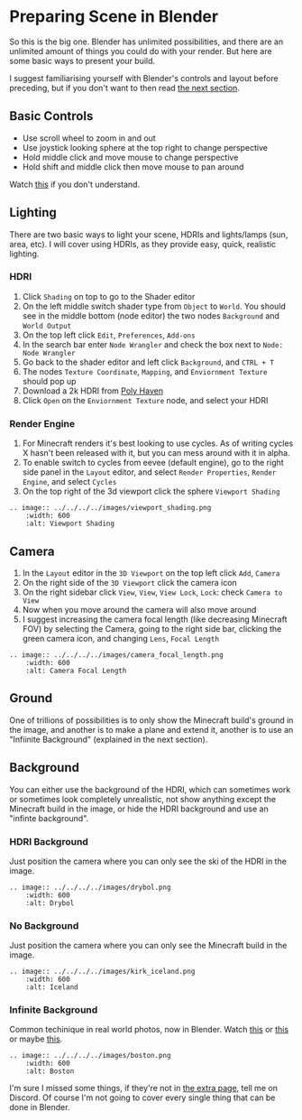 <!---
title: Preparing Scene in Blender
path: /buildtheearth/rendering/blender
version: 1.0.0
authors:
    - @VapoR
--->

# Preparing Scene in Blender

So this is the big one. Blender has unlimited possibilities, and there are an unlimited amount of things you could do with your render. But here are some basic ways to present your build.  

I suggest familiarising yourself with Blender's controls and layout before preceding, but if you don't want to then read [the next section](#basic-controls).

## Basic Controls

- Use scroll wheel to zoom in and out
- Use joystick looking sphere at the top right to change perspective
- Hold middle click and move mouse to change perspective
- Hold shift and middle click then move mouse to pan around

Watch [this](https://www.youtube.com/watch?v=K6Sm7DAPTGE) if you don't understand.

## Lighting

There are two basic ways to light your scene, HDRIs and lights/lamps (sun, area, etc). I will cover using HDRIs, as they provide easy, quick, realistic lighting.

### HDRI

1. Click `Shading` on top to go to the Shader editor
2. On the left middle switch shader type from `Object` to `World`. You should see in the middle bottom (node editor) the two nodes `Background` and `World Output`
3. On the top left click `Edit`, `Preferences`, `Add-ons`
4. In the search bar enter `Node Wrangler` and check the box next to `Node: Node Wrangler`
5. Go back to the shader editor and left click `Background`, and `CTRL + T`
6. The nodes `Texture Coordinate`, `Mapping`, and `Enviornment Texture` should pop up
7. Download a 2k HDRI from [Poly Haven](https://polyhaven.com/hdris)
8. Click `Open` on the `Enviornment Texture` node, and select your HDRI

### Render Engine

1. For Minecraft renders it's best looking to use cycles. As of writing cycles X hasn't been released with it, but you can mess around with it in alpha.
2. To enable switch to cycles from eevee (default engine), go to the right side panel in the `Layout` editor, and select `Render Properties`, `Render Engine`, and select `Cycles`
3. On the top right of the 3d viewport click the sphere `Viewport Shading`

```eval_rst
.. image:: ../../../../images/viewport_shading.png
    :width: 600
    :alt: Viewport Shading
```

## Camera

1. In the `Layout` editor in the `3D Viewport` on the top left click `Add`, `Camera`
2. On the right side of the `3D Viewport` click the camera icon
3. On the right sidebar click `View`, `View`, `View Lock`, `Lock`: check `Camera to View`
4. Now when you move around the camera will also move around
5. I suggest increasing the camera focal length (like decreasing Minecraft FOV) by selecting the Camera, going to the right side bar, clicking the green camera icon, and changing `Lens`, `Focal Length`

```eval_rst
.. image:: ../../../../images/camera_focal_length.png
    :width: 600
    :alt: Camera Focal Length
```

## Ground

One of trillions of possibilities is to only show the Minecraft build's ground in the image, and another is to make a plane and extend it, another is to use an "Infiinite Background" (explained in the next section).
## Background

You can either use the background of the HDRI, which can sometimes work or sometimes look completely unrealistic, not show anything except the Minecraft build in the image, or hide the HDRI background and use an "infinte background".

### HDRI Background

Just position the camera where you can only see the ski of the HDRI in the image.

```eval_rst
.. image:: ../../../../images/drybol.png
    :width: 600
    :alt: Drybol
```

### No Background

Just position the camera where you can only see the Minecraft build in the image.

```eval_rst
.. image:: ../../../../images/kirk_iceland.png
    :width: 600
    :alt: Iceland
```

### Infinite Background

Common techinique in real world photos, now in Blender. Watch [this](https://www.youtube.com/watch?v=1kULKsUEctw) or [this](https://www.youtube.com/watch?v=5UCc3Z_-ibs) or maybe [this](https://www.youtube.com/watch?v=8FUzeMY6b18).

```eval_rst
.. image:: ../../../../images/boston.png
    :width: 600
    :alt: Boston
```

I'm sure I missed some things, if they're not in [the extra page](extra), tell me on Discord. Of course I'm not going to cover every single thing that can be done in Blender.